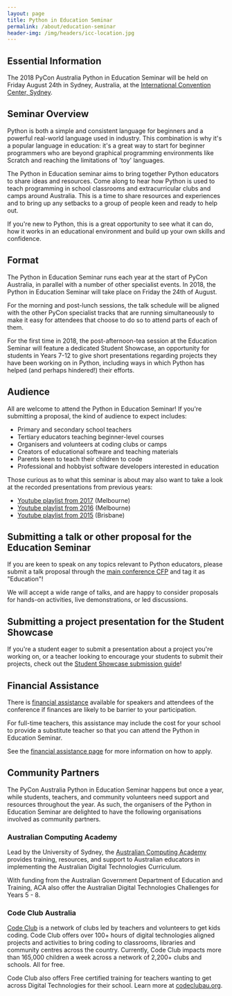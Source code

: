 ```yaml
---
layout: page
title: Python in Education Seminar
permalink: /about/education-seminar
header-img: /img/headers/icc-location.jpg
---
```


## Essential Information

The 2018 PyCon Australia Python in Education Seminar will be held on Friday
August 24th in Sydney, Australia, at the
[International Convention Center, Sydney](https://www.iccsydney.com.au).

## Seminar Overview

Python is both a simple and consistent language for beginners and a powerful
real-world language used in industry.
This combination is why it's a popular language in education: it's a great way
to start for beginner programmers who are beyond graphical programming environments
like Scratch and reaching the limitations of 'toy' languages.

The Python in Education seminar aims to bring together Python educators to share
ideas and resources. Come along to hear how Python is used to teach programming
in school classrooms and extracurricular clubs and camps around Australia.
This is a time to share resources and experiences and to bring up any setbacks
to a group of people keen and ready to help out.

If you're new to Python, this is a great opportunity to see what it can do, how
it works in an educational environment and build up your own skills and confidence.

## Format

The Python in Education Seminar runs each year at the start of PyCon Australia, in
parallel with a number of other specialist events. In 2018, the Python in Education
Seminar will take place on Friday the 24th of August.

For the morning and post-lunch sessions, the talk schedule will be aligned with
the other PyCon specialist tracks that are running simultaneously to make it
easy for attendees that choose to do so to attend parts of each of them.

For the first time in 2018, the post-afternoon-tea session at the Education
Seminar will feature a dedicated Student Showcase, an opportunity for students
in Years 7-12 to give short presentations regarding projects they have been
working on in Python, including ways in which Python has helped (and perhaps
hindered!) their efforts.

## Audience

All are welcome to attend the Python in Education Seminar! If you're submitting
a proposal, the kind of audience to expect includes:

- Primary and secondary school teachers
- Tertiary educators teaching beginner-level courses
- Organisers and volunteers at coding clubs or camps
- Creators of educational software and teaching materials
- Parents keen to teach their children to code
- Professional and hobbyist software developers interested in education

Those curious as to what this seminar is about may also want to take a look at
the recorded presentations from previous years:

- [Youtube playlist from 2017](https://www.youtube.com/playlist?list=PLWUSXy9eIkWf89-Eo7SgAj0U9OXNQGsnB) (Melbourne)
- [Youtube playlist from 2016](https://www.youtube.com/playlist?list=PLs4CJRBY5F1Jh6fFqT1p5TZRx5q06CcaR) (Melbourne)
- [Youtube playlist from 2015](https://www.youtube.com/playlist?list=PLs4CJRBY5F1I5vuApyUXp6bLWly1E-b0s) (Brisbane)

## Submitting a talk or other proposal for the Education Seminar

If you are keen to speak on any topics relevant to Python educators, please
submit a talk proposal through the [main conference CFP](/speak/) and tag it
as "Education"!

We will accept a wide range of talks, and are happy to consider
proposals for hands-on activities, live demonstrations, or led discussions.

## Submitting a project presentation for the Student Showcase

If you're a student eager to submit a presentation about a project you're working
on, or a teacher looking to encourage your students to submit their projects,
check out the [Student Showcase submission guide](/speak/showcase)!

## Financial Assistance

There is [financial assistance](/assistance/) available for speakers and attendees
of the conference if finances are likely to be barrier to your participation.

For full-time teachers, this assistance may include the cost for your school to
provide a substitute teacher so that you can attend the Python in Education Seminar.

See the [financial assistance page](/assistance/) for more information on how to apply.

## Community Partners

The PyCon Australia Python in Education Seminar happens but once a year, while
students, teachers, and community volunteers need support and resources
throughout the year. As such, the organisers of the Python in Education
Seminar are delighted to have the following organisations involved as
community partners.

### Australian Computing Academy

Lead by the University of Sydney, the
[Australian Computing Academy](https://aca.edu.au/about.html) provides training,
resources, and support to Australian educators in implementing the Australian
Digital Technologies Curriculum.

With funding from the Australian Government Department of Education and Training,
ACA also offer the Australian Digital Technologies Challenges for Years 5 - 8.

### Code Club Australia

[Code Club](https://codeclubau.org/About-Us) is a network of clubs led by 
teachers and volunteers to get kids coding. 
Code Club offers over 100+ hours of digital technologies aligned projects and 
activities to bring coding to classrooms, libraries and community centres across 
the country. Currently, Code Club impacts more than 165,000 children a week across 
a network of 2,200+ clubs and schools. All for free.

Code Club also offers Free certified training for teachers wanting to get across 
Digital Technologies for their school. Learn more at [codeclubau.org](https://codeclubau.org).
